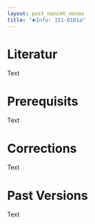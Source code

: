 ```yaml
---
layout: post_noncmt_nonav
title: "🡸Info: 151-0101a"
---
```

# Literatur
Text
# Prerequisits
Text
# Corrections
Text
# Past Versions
Text
